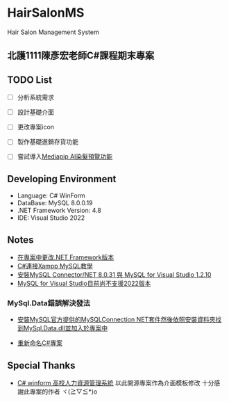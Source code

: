# HairSalonMS
 Hair Salon Management System

## 北護1111陳彥宏老師C#課程期末專案

## TODO List
- [ ] 分析系統需求
- [ ] 設計基礎介面
- [ ] 更改專案icon
- [ ] 製作基礎進銷存貨功能

- [ ] 嘗試導入[Mediapip AI染髮預覽功能](https://github.com/google/mediapipe)

## Developing Environment
+ Language: C# WinForm
+ DataBase: MySQL 8.0.0.19
+ .NET Framework Version: 4.8
+ IDE: Visual Studio 2022

## Notes
+ [在專案中更改.NET Framework版本](https://stackoverflow.com/questions/10877913/how-do-i-change-the-net-framework-from-version-3-5-to-version-4-0)
+ [C#連接Xampp MySQL教學](https://ourcodeworld.com/articles/read/218/how-to-connect-to-mysql-with-c-sharp-winforms-and-xampp)
+ [安裝MySQL Connector/NET 8.0.31 與 MySQL for Visual Studio 1.2.10](https://stackoverflow.com/questions/16879451/mysql-data-source-not-appearing-in-visual-studio)
+ [MySQL for Visual Studio目前尚不支援2022版本](https://www.zhihu.com/question/498898189)

### MySql.Data錯誤解決發法
+ [安裝MySQL官方提供的MySQLConnection NET套件然後依照安裝資料夾找到MySql.Data.dll並加入於專案中](https://stackoverflow.com/questions/21618015/how-to-connect-to-mysql-database#answer-52546882)

+ [重新命名C#專案](https://stackoverflow.com/questions/45773245/how-to-change-whole-solutions-projects-name-in-visual-studio)

## Special Thanks
+ [C# winform 高校人力資源管理系統](https://gitee.com/abin_z/shrms)
以此開源專案作為介面模板修改
十分感謝此專案的作者 ヾ(≧▽≦*)o